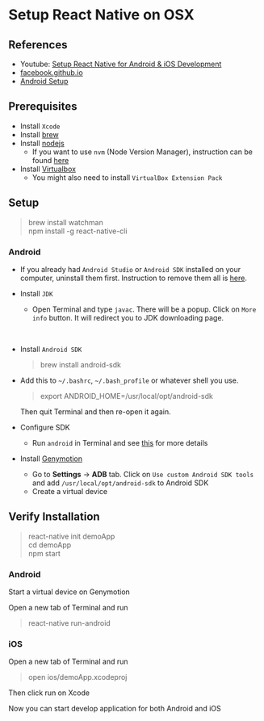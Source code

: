 # Setup React Native on OSX

## References
- Youtube: [Setup React Native for Android & iOS Development](https://www.youtube.com/watch?v=iLgJreGpfyM)
- [facebook.github.io](https://facebook.github.io/react-native/docs/getting-started.html)
- [Android Setup](http://facebook.github.io/react-native/releases/0.23/docs/android-setup.html)

## Prerequisites
- Install `Xcode`
- Install [brew](http://brew.sh/)
- Install [nodejs](https://nodejs.org/en/)
  - If you want to use `nvm` (Node Version Manager), instruction can be found [here](https://github.com/tow02/install-nvm-osx)
- Install [Virtualbox](https://www.virtualbox.org/)
  - You might also need to install `VirtualBox Extension Pack`

## Setup
> brew install watchman
> <br/> npm install -g react-native-cli


### Android
- If you already had `Android Studio` or `Android SDK` installed on your computer, uninstall them first. Instruction to remove them all is [here](http://goo.gl/04h8Or).


- Install `JDK`
  - Open Terminal and type `javac`. There will be a popup. Click on `More info` button. It will redirect you to JDK downloading page.

<br/>

- Install `Android SDK`
  > brew install android-sdk


- Add this to `~/.bashrc`, `~/.bash_profile` or whatever shell you use.
  > export ANDROID_HOME=/usr/local/opt/android-sdk

  Then quit Terminal and then re-open it again.


- Configure SDK
  - Run `android` in Terminal and see [this](http://facebook.github.io/react-native/releases/0.23/docs/android-setup.html#configure-your-sdk) for more details


- Install [Genymotion](https://www.genymotion.com/)
  - Go to **Settings** -> **ADB** tab. Click on `Use custom Android SDK tools` and add `/usr/local/opt/android-sdk` to Android SDK
  - Create a virtual device


## Verify Installation
> react-native init demoApp
> <br/> cd demoApp
> <br/> npm start

### Android

Start a virtual device on Genymotion

Open a new tab of Terminal and run
> react-native run-android


### iOS

Open a new tab of Terminal and run
> open ios/demoApp.xcodeproj

Then click run on Xcode

Now you can start develop application for both Android and iOS
